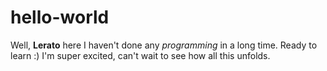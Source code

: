 # hello-world

Well, **Lerato** here
I haven't done any *programming* in a long time. Ready to learn :)
I'm super excited, can't wait to see how all this unfolds.

